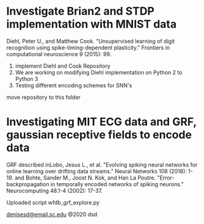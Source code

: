 # Investigate Brian2 and STDP implementation with MNIST data

Diehl, Peter U., and Matthew Cook. "Unsupervised learning of digit recognition using spike-timing-dependent plasticity." Frontiers in computational neuroscience 9 (2015): 99.

1. implement Diehl and Cook Repository
2. We are working on modifying Diehl implementation on Python 2 to Python 3
3. Testing different encoding schemes for SNN's


move repository to this folder



# Investigating MIT ECG data and GRF, gaussian receptive fields to encode data

GRF described inLobo, Jesus L., et al. "Evolving spiking neural networks for online learning over drifting data streams." Neural Networks 108 (2018): 1-19.
and Bohte, Sander M., Joost N. Kok, and Han La Poutre. "Error-backpropagation in temporally encoded networks of spiking neurons." Neurocomputing 48.1-4 (2002): 17-37.

Uploaded script wfdb_grf_explore.py


denisesd@email.sc.edu
@2020 dsd
